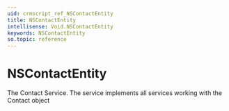 ```yaml
---
uid: crmscript_ref_NSContactEntity
title: NSContactEntity
intellisense: Void.NSContactEntity
keywords: NSContactEntity
so.topic: reference
---
```


# NSContactEntity

The Contact Service. The service implements all services working with the Contact object
